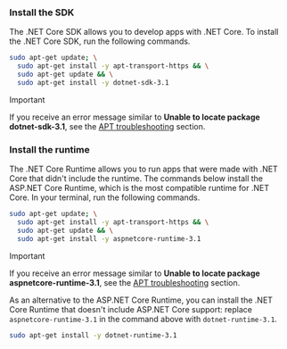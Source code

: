 
### Install the SDK

The .NET Core SDK allows you to develop apps with .NET Core. To install the .NET Core SDK, run the following commands.

```bash
sudo apt-get update; \
  sudo apt-get install -y apt-transport-https && \
  sudo apt-get update && \
  sudo apt-get install -y dotnet-sdk-3.1
```

> [!IMPORTANT]
> If you receive an error message similar to **Unable to locate package dotnet-sdk-3.1**, see the [APT troubleshooting](#apt-troubleshooting) section.

### Install the runtime

The .NET Core Runtime allows you to run apps that were made with .NET Core that didn't include the runtime. The commands below install the ASP.NET Core Runtime, which is the most compatible runtime for .NET Core. In your terminal, run the following commands.

```bash
sudo apt-get update; \
  sudo apt-get install -y apt-transport-https && \
  sudo apt-get update && \
  sudo apt-get install -y aspnetcore-runtime-3.1
```

> [!IMPORTANT]
> If you receive an error message similar to **Unable to locate package aspnetcore-runtime-3.1**, see the [APT troubleshooting](#apt-troubleshooting) section.

As an alternative to the ASP.NET Core Runtime, you can install the .NET Core Runtime that doesn't include ASP.NET Core support: replace `aspnetcore-runtime-3.1` in the command above with `dotnet-runtime-3.1`.

```bash
sudo apt-get install -y dotnet-runtime-3.1
```
